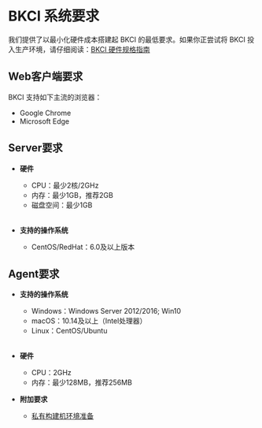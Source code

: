 # BKCI 系统要求

我们提供了以最小化硬件成本搭建起 BKCI 的最低要求。如果你正尝试将 BKCI 投入生产环境，请仔细阅读：[BKCI 硬件规格指南](hardware.md)


## Web客户端要求
BKCI 支持如下主流的浏览器：

* Google Chrome
* Microsoft Edge


## Server要求

- **硬件**
    - CPU：最少2核/2GHz
    - 内存：最少1GB，推荐2GB
    - 磁盘空间：最少1GB
    <br>

- **支持的操作系统**
    - CentOS/RedHat：6.0及以上版本


## Agent要求

- **支持的操作系统**

    - Windows：Windows Server 2012/2016; Win10
    - macOS：10.14及以上（Intel处理器）
    - Linux：CentOS/Ubuntu
     <br>

- **硬件**
    - CPU：2GHz
    - 内存：最少128MB，推荐256MB

- **附加要求**

    - [私有构建机环境准备](../../Services/Pools/prepara-agent.md)


